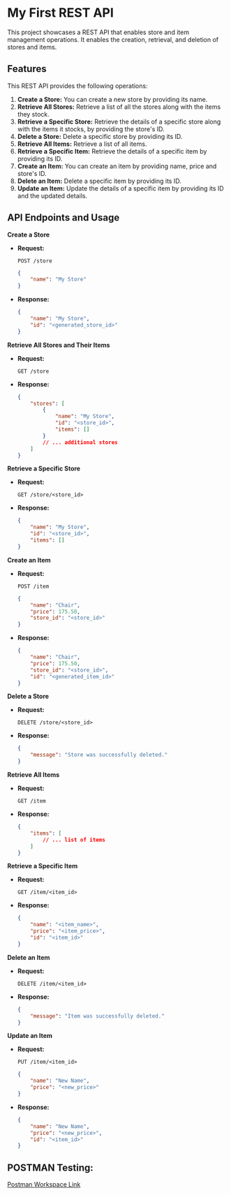 # My First REST API

This project showcases a REST API that enables store and item management operations. It enables the creation, retrieval, and deletion of stores and items.

## Features

This REST API provides the following operations:

1. **Create a Store:** You can create a new store by providing its name.
2. **Retrieve All Stores:** Retrieve a list of all the stores along with the items they stock.
3. **Retrieve a Specific Store:** Retrieve the details of a specific store along with the items it stocks, by providing the store's ID.
4. **Delete a Store:** Delete a specific store by providing its ID.
5. **Retrieve All Items:** Retrieve a list of all items.
6. **Retrieve a Specific Item:** Retrieve the details of a specific item by providing its ID.
7. **Create an Item:** You can create an item by providing name, price and store's ID.
8. **Delete an Item:** Delete a specific item by providing its ID.
9. **Update an Item:** Update the details of a specific item by providing its ID and the updated details.

## API Endpoints and Usage

**Create a Store**

- **Request:**

    `POST /store`

    ```json
    {
        "name": "My Store"
    }
    ```

- **Response:**

    ```json
    {
        "name": "My Store", 
        "id": "<generated_store_id>"
    }
    ```

**Retrieve All Stores and Their Items**

- **Request:**

    `GET /store`

- **Response:**

    ```json
    {
        "stores": [
            {
                "name": "My Store",
                "id": "<store_id>",
                "items": []
            }
            // ... additional stores
        ]
    }
    ```

**Retrieve a Specific Store**

- **Request:**

    `GET /store/<store_id>`

- **Response:**

    ```json
    {
        "name": "My Store",
        "id": "<store_id>",
        "items": []
    }
    ```

**Create an Item**

- **Request:**

    `POST /item`

    ```json
    {
        "name": "Chair",
        "price": 175.50,
        "store_id": "<store_id>"
    }
    ```

- **Response:**

    ```json
    {
        "name": "Chair", 
        "price": 175.50,
        "store_id": "<store_id>",
        "id": "<generated_item_id>"
    }
    ```

**Delete a Store**

- **Request:**

    `DELETE /store/<store_id>`

- **Response:**

    ```json
    {
        "message": "Store was successfully deleted."
    }
    ```

**Retrieve All Items**

- **Request:**

    `GET /item`

- **Response:**

    ```json
    {
        "items": [
            // ... list of items
        ]
    }
    ```

**Retrieve a Specific Item**

- **Request:**

    `GET /item/<item_id>`

- **Response:**

    ```json
    {
        "name": "<item_name>", 
        "price": "<item_price>", 
        "id": "<item_id>"
    }
    ```

**Delete an Item**

- **Request:**

    `DELETE /item/<item_id>`

- **Response:**

    ```json
    {
        "message": "Item was successfully deleted."
    }
    ```

**Update an Item**

- **Request:**

    `PUT /item/<item_id>`

    ```json
    {
        "name": "New Name", 
        "price": "<new_price>"
    }
    ```

- **Response:**

    ```json
    {
        "name": "New Name", 
        "price": "<new_price>", 
        "id": "<item_id>"
    }
    ```

## POSTMAN Testing: 
[Postman Workspace Link](https://www.postman.com/technical-cosmologist-79040812/workspace/rest-apis-course-project/overview)
